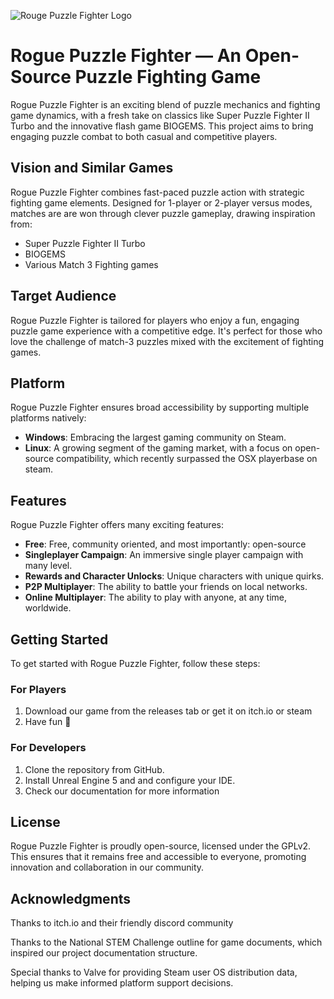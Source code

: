 ![Rouge Puzzle Fighter Logo](/doc/assets/logo-files/Logo.png)

# Rogue Puzzle Fighter — An Open-Source Puzzle Fighting Game

Rogue Puzzle Fighter is an exciting blend of puzzle mechanics and fighting game dynamics, with a fresh take on classics like Super Puzzle Fighter II Turbo and the innovative flash game BIOGEMS. 
This project aims to bring engaging puzzle combat to both casual and competitive players.

## Vision and Similar Games

Rogue Puzzle Fighter combines fast-paced puzzle action with strategic fighting game elements. Designed for 1-player or 2-player versus modes, matches are are won through clever puzzle gameplay, drawing inspiration from:

- Super Puzzle Fighter II Turbo
- BIOGEMS
- Various Match 3 Fighting games

## Target Audience

Rogue Puzzle Fighter is tailored for players who enjoy a fun, engaging puzzle game experience with a competitive edge. It's perfect for those who love the challenge of match-3 puzzles mixed with the excitement of fighting games.

## Platform

Rogue Puzzle Fighter ensures broad accessibility by supporting multiple platforms natively:

- **Windows**: Embracing the largest gaming community on Steam.
- **Linux**: A growing segment of the gaming market, with a focus on open-source compatibility, which recently surpassed the OSX playerbase on steam.

## Features

Rogue Puzzle Fighter offers many exciting features:

- **Free**: Free, community oriented, and most importantly: open-source
- **Singleplayer Campaign**: An immersive single player campaign with many level.
- **Rewards and Character Unlocks**: Unique characters with unique quirks.
- **P2P Multiplayer**: The ability to battle your friends on local networks.
- **Online Multiplayer**: The ability to play with anyone, at any time, worldwide.

## Getting Started

To get started with Rogue Puzzle Fighter, follow these steps:

### For Players
1. Download our game from the releases tab or get it on itch.io or steam
2. Have fun 🚀

### For Developers
1. Clone the repository from GitHub.
2. Install Unreal Engine 5 and and configure your IDE.
3. Check our documentation for more information

<!-- ## Contribution

Rogue Puzzle Fighter thrives on community contributions. Whether you're a game designer, developer, artist, or writer, your input is welcome. Check out our [contribution guidelines](CONTRIBUTION.md) for more information on how to get involved. -->

## License

Rogue Puzzle Fighter is proudly open-source, licensed under the GPLv2. This ensures that it remains free and accessible to everyone, promoting innovation and collaboration in our community.

## Acknowledgments

Thanks to itch.io and their friendly discord community

Thanks to the National STEM Challenge outline for game documents, which inspired our project documentation structure. 

Special thanks to Valve for providing Steam user OS distribution data, helping us make informed platform support decisions.

<!-- ## Contact

TODO: Set up community through GH discussions and Discord server -->
